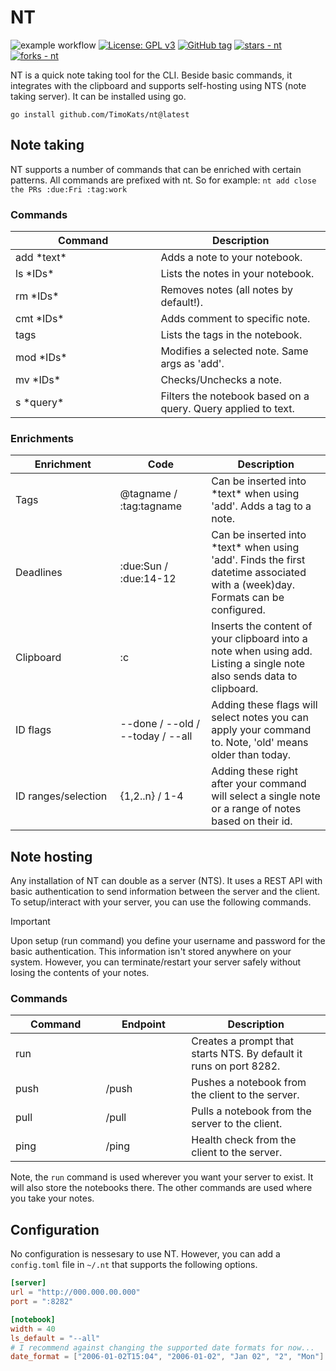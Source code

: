 # NT
![example workflow](https://github.com/timokats/nt/actions/workflows/test.yaml/badge.svg)
[![License: GPL v3](https://img.shields.io/badge/License-GPLv3-red.svg)](https://www.gnu.org/licenses/gpl-3.0)
[![GitHub tag](https://img.shields.io/github/tag/TimoKats/nt?include_prereleases=&sort=semver&color=cyan)](https://github.com/TimoKats/nt/releases/)
[![stars - nt](https://img.shields.io/github/stars/TimoKats/nt?style=social)](https://github.com/TimoKats/nt)
[![forks - nt](https://img.shields.io/github/forks/TimoKats/nt?style=social)](https://github.com/TimoKats/nt) 

NT is a quick note taking tool for the CLI. Beside basic commands, it integrates with the clipboard and supports self-hosting using NTS (note taking server). It can be installed using go.

```
go install github.com/TimoKats/nt@latest
```

## Note taking
NT supports a number of commands that can be enriched with certain patterns. All commands are prefixed with nt. So for example: `nt add close the PRs :due:Fri :tag:work`

### Commands

<table>
  <thead>
    <tr>
      <th width="500px">Command</th>
      <th width="500px">Description</th>
    </tr>
  </thead>
  <tbody>
    <tr width="600px">
      <td>add *text*</td>
      <td>Adds a note to your notebook.</td>
    </tr>
    <tr width="600px">
      <td>ls *IDs*</td>
      <td>Lists the notes in your notebook.</td>
    </tr>
    <tr width="600px">
      <td>rm *IDs*</td>
      <td>Removes notes (all notes by default!).</td>
    </tr>
    <tr width="600px">
      <td>cmt *IDs*</td>
      <td>Adds comment to specific note.</td>
    </tr>
    <tr width="600px">
      <td>tags</td>
      <td>Lists the tags in the notebook.</td>
    </tr>
    <tr width="600px">
      <td>mod *IDs*</td>
      <td>Modifies a selected note. Same args as 'add'.</td>
    </tr>
    <tr width="600px">
      <td>mv *IDs*</td>
      <td>Checks/Unchecks a note.</td>
    </tr>
    <tr width="600px">
      <td>s *query*</td>
      <td>Filters the notebook based on a query. Query applied to text.</td>
    </tr>
  </tbody>
</table>

### Enrichments

<table>
  <thead>
    <tr>
      <th width="250px">Enrichment</th>
      <th width="250px">Code</th>
      <th width="500px">Description</th>
    </tr>
  </thead>
  <tbody>
    <tr width="500px">
      <td>Tags</td>
      <td>@tagname / :tag:tagname</td>
      <td>Can be inserted into *text* when using 'add'. Adds a tag to a note.</td>
    </tr>
    <tr width="500px">
      <td>Deadlines</td>
      <td>:due:Sun / :due:14-12</td>
      <td>Can be inserted into *text* when using 'add'. Finds the first datetime associated with a (week)day. Formats can be configured.</td>
    </tr>
    <tr width="500px">
      <td>Clipboard</td>
      <td>:c</td>
      <td>Inserts the content of your clipboard into a note when using add. Listing a single note also sends data to clipboard.</td>
    </tr>
    <tr width="500px">
      <td>ID flags</td>
      <td>--done / --old / --today / --all</td>
      <td>Adding these flags will select notes you can apply your command to. Note, 'old' means older than today. </td>
    </tr>
    <tr width="500px">
      <td>ID ranges/selection</td>
      <td> {1,2..n} / 1-4 </td>
      <td>Adding these right after your command will select a single note or a range of notes based on their id.</td>
    </tr>
  </tbody>
</table>

## Note hosting
Any installation of NT can double as a server (NTS). It uses a REST API with basic authentication to send information between the server and the client. To setup/interact with your server, you can use the following commands.

> [!IMPORTANT]
> Upon setup (run command) you define your username and password for the basic authentication. This information isn't stored anywhere on your system. However, you can terminate/restart your server safely without losing the contents of your notes.


### Commands

<table>
  <thead>
    <tr>
      <th width="250px">Command</th>
      <th width="250px">Endpoint</th>
      <th width="500px">Description</th>
    </tr>
  </thead>
  <tbody>
    <tr width="600px">
      <td>run</td>
      <td></td>
      <td>Creates a prompt that starts NTS. By default it runs on port 8282.</td>
    </tr>
    <tr width="600px">
      <td>push</td>
      <td>/push</td>
      <td>Pushes a notebook from the client to the server.</td>
    </tr>
    <tr width="600px">
      <td>pull</td>
      <td>/pull</td>
      <td>Pulls a notebook from the server to the client.</td>
    </tr>
    <tr width="600px">
      <td>ping</td>
      <td>/ping</td>
      <td>Health check from the client to the server.</td>
    </tr>
  </tbody>
</table>

Note, the `run` command is used wherever you want your server to exist. It will also store the notebooks there. The other commands are used where you take your notes.

## Configuration
No configuration is nessesary to use NT. However, you can add a `config.toml` file in `~/.nt` that supports the following options.

```toml
[server]
url = "http://000.000.00.000"
port = ":8282"

[notebook]
width = 40
ls_default = "--all"
# I recommend against changing the supported date formats for now...
date_format = ["2006-01-02T15:04", "2006-01-02", "Jan 02", "2", "Mon"] 
```


